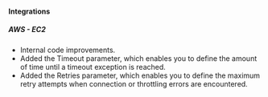 
#### Integrations
##### AWS - EC2
- Internal code improvements.
- Added the Timeout parameter, which enables you to define the amount of time until a timeout exception is reached.
- Added the Retries parameter, which enables you to define the maximum retry attempts when connection or throttling errors
    are encountered.